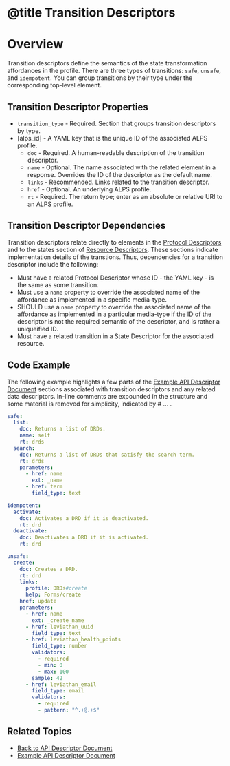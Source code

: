 # @title Transition Descriptors
# Overview
Transition descriptors define the semantics of the state transformation affordances in the profile. There are three types of transitions: `safe`, `unsafe`, and `idempotent`. You can group transitions by their type under the corresponding top-level element.

## Transition Descriptor Properties
- `transition_type` - Required. Section that groups transition descriptors by type.
 - \[alps_id\] - A YAML key that is the unique ID of the associated ALPS profile.
   - `doc` - Required. A human-readable description of the transition descriptor.
    - `name` - Optional. The name associated with the related element in a response. Overrides the ID of the descriptor as the default name.
    - `links` - Recommended. Links related to the transition descriptor.
    - `href` - Optional. An underlying ALPS profile.
    - `rt` - Required. The return type; enter as an absolute or relative URI to an ALPS profile.

## Transition Descriptor Dependencies
Transition descriptors relate directly to elements in the [Protocol Descriptors](protocol_descriptors.md) and to the states section of [Resource Descriptors](resource_descriptors.md#states). These sections indicate implementation details of the transtions. Thus, dependencies for a transition descriptor include the following:

- Must have a related Protocol Descriptor whose ID - the YAML key - is the same as some transition.
- Must use a `name` property to override the associated name of the affordance as implemented in a specific media-type.
- SHOULD use a `name` property to override the associated name of the affordance as implemented in a particular 
media-type if the ID of the descriptor is not the required semantic of the descriptor, and is rather a uniqueified ID.
- Must have a related transition in a State Descriptor for the associated resource.

## Code Example
The following example highlights a few parts of the [Example API Descriptor Document](../spec/fixtures/resource_descriptors/drds_descriptor_v1.yml) sections associated with transition descriptors and any related data descriptors. In-line comments are expounded in the structure and some material is removed for simplicity, indicated by # ... . 

```yaml
safe:
  list:
    doc: Returns a list of DRDs.
    name: self
    rt: drds
  search:
    doc: Returns a list of DRDs that satisfy the search term.
    rt: drds
    parameters:
      - href: name
        ext: _name
      - href: term
        field_type: text

idempotent:
  activate:
    doc: Activates a DRD if it is deactivated.
    rt: drd
  deactivate:
    doc: Deactivates a DRD if it is activated.
    rt: drd

unsafe:
  create:
    doc: Creates a DRD.
    rt: drd
    links:
      profile: DRDs#create
      help: Forms/create
    href: update
    parameters:
      - href: name
        ext: _create_name
      - href: leviathan_uuid
        field_type: text
      - href: leviathan_health_points
        field_type: number
        validators:
          - required
          - min: 0
          - max: 100
        sample: 42
      - href: leviathan_email
        field_type: email
        validators:
          - required
          - pattern: "^.+@.+$"
```

## Related Topics
- [Back to API Descriptor Document](descriptors_document.md)
- [Example API Descriptor Document](../spec/fixtures/resource_descriptors/drds_descriptor_v1.yml)
